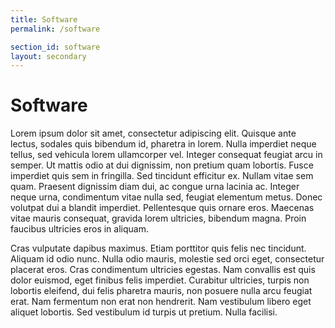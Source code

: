```yaml
---
title: Software
permalink: /software

section_id: software
layout: secondary
---
```


# Software

Lorem ipsum dolor sit amet, consectetur adipiscing elit. Quisque ante lectus, sodales quis bibendum id, pharetra in lorem. Nulla imperdiet neque tellus, sed vehicula lorem ullamcorper vel. Integer consequat feugiat arcu in semper. Ut mattis odio at dui dignissim, non pretium quam lobortis. Fusce imperdiet quis sem in fringilla. Sed tincidunt efficitur ex. Nullam vitae sem quam. Praesent dignissim diam dui, ac congue urna lacinia ac. Integer neque urna, condimentum vitae nulla sed, feugiat elementum metus. Donec volutpat dui a blandit imperdiet. Pellentesque quis ornare eros. Maecenas vitae mauris consequat, gravida lorem ultricies, bibendum magna. Proin faucibus ultricies eros in aliquam.

Cras vulputate dapibus maximus. Etiam porttitor quis felis nec tincidunt. Aliquam id odio nunc. Nulla odio mauris, molestie sed orci eget, consectetur placerat eros. Cras condimentum ultricies egestas. Nam convallis est quis dolor euismod, eget finibus felis imperdiet. Curabitur ultricies, turpis non lobortis eleifend, dui felis pharetra mauris, non posuere nulla arcu feugiat erat. Nam fermentum non erat non hendrerit. Nam vestibulum libero eget aliquet lobortis. Sed vestibulum id turpis ut pretium. Nulla facilisi.